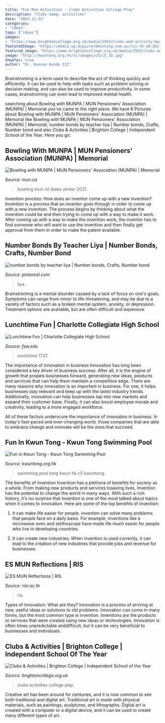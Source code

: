 ```yaml
---
title: "Fun Mun Activities - Clubs Activities College Play"
description: "Clubs &amp; activities"
date: "2022-11-22"
categories:
- "ideas"
tags: ["ideas"]
images:
- "https://www.brightoncollege.org.uk/media/2563/clubs-and-activity-board-games-monopoly.jpg"
featuredImage: "https://media.sg.digistormhosting.com.au/ris-th-10-262-risr-website/News/_facebookImage/ESMUN1.jpg?mtime=20191002120623"
featured_image: "https://www.brightoncollege.org.uk/media/2563/clubs-and-activity-board-games-monopoly.jpg"
image: "http://kwuntong.org.hk/tc/images/c5/c5_1b.jpg"
ShowToc: true
author: "Dr. Keenan Kunde III"
---
```



Brainstroming is a term used to describe the act of thinking quickly and efficiently. It can be used to help with tasks such as problem solving or decision making, and can also be used to improve productivity. In some cases, brainstroming can even lead to improved mental health.

	

		
searching about Bowling with MUNPA | MUN Pensioners&#039; Association (MUNPA) | Memorial you've came to the right place. We have 6 Pictures about Bowling with MUNPA | MUN Pensioners&#039; Association (MUNPA) | Memorial like Bowling with MUNPA | MUN Pensioners&#039; Association (MUNPA) | Memorial, number bonds by teacher liya | Number bonds, Crafts, Number bond and also Clubs &amp; Activities | Brighton College | Independent School of the Year. Here you go:
		
    
## Bowling With MUNPA | MUN Pensioners&#039; Association (MUNPA) | Memorial

<img loading=lazy src="https://www.mun.ca/munpa/images/content/bowling_image.jpg" onerror="this.onerror=null;this.src='https://tse4.mm.bing.net/th?id=OIP.vsau3ZM-jf3qr0wz_45nswAAAA&amp;pid=15.1';" alt="Bowling with MUNPA | MUN Pensioners&#039; Association (MUNPA) | Memorial">

_Source: mun.ca_

>bowling mun nil dates winter 2021. 

	

Invention process: How does an inventor come up with a new invention?
Invention is a process that an inventor goes through in order to come up with a new invention. The process begins by thinking about what the invention could be and then trying to come up with a way to make it work. After coming up with a way to make the invention work, the inventor has to find someone who will want to use the invention and then finally get approval from them in order to make the patent available.

    
## Number Bonds By Teacher Liya | Number Bonds, Crafts, Number Bond

<img loading=lazy src="https://i.pinimg.com/originals/e8/00/0a/e8000ada662a2eb67cb184559dc870d9.jpg" onerror="this.onerror=null;this.src='https://tse2.mm.bing.net/th?id=OIP.XKZhNOgFGm2vkQgbJ1b1rgHaJ4&amp;pid=15.1';" alt="number bonds by teacher liya | Number bonds, Crafts, Number bond">

_Source: pinterest.com_

>liya. 

	

Brainstroming is a mental disorder caused by a lack of focus on one's goals. Symptoms can range from minor to life-threatening, and may be due to a variety of factors such as a broken mental system, anxiety, or depression. Treatment options are available, but are often difficult and expensive.

    
## Lunchtime Fun | Charlotte Collegiate High School

<img loading=lazy src="https://www.fsw.edu/wp/cchs/wp-content/uploads/sites/6/2020/05/Lunchtime-Fun-1024x678.jpg" onerror="this.onerror=null;this.src='https://tse4.mm.bing.net/th?id=OIP.6TnMUUNyo5b83-9an1Q4cQHaE5&amp;pid=15.1';" alt="Lunchtime Fun | Charlotte Collegiate High School">

_Source: fsw.edu_

>lunchtime 1737. 

	

The importance of innovation in business
Innovation has long been considered a key driver of business success. After all, it is the engine of growth that propels businesses forward, generating new ideas, products and services that can help them maintain a competitive edge.
There are many reasons why innovation is so important in business. For one, it helps businesses stay relevant and keep up with the latest industry trends. Additionally, innovation can help businesses tap into new markets and expand their customer base. Finally, it can also boost employee morale and creativity, leading to a more engaged workforce.

All of these factors underscore the importance of innovation in business. In today's fast-paced and ever-changing world, those companies that are able to embrace change and innovate will be the ones that succeed.

    
## Fun In Kwun Tong - Kwun Tong Swimming Pool

<img loading=lazy src="http://kwuntong.org.hk/tc/images/c5/c5_1b.jpg" onerror="this.onerror=null;this.src='https://tse3.mm.bing.net/th?id=OIP.odpL85HK66H7NbAoi1NkxgHaE8&amp;pid=15.1';" alt="Fun in Kwun Tong - Kwun Tong Swimming Pool">

_Source: kwuntong.org.hk_

>swimming pool tong kwun hk c5 kwuntong. 

	

The benefits of Invention
Invention has a plethora of benefits for society as a whole. From making new products and services tosaving lives, Invention has the potential to change the world in many ways. With such a rich history, it's no surprise that Invention is one of the most talked about topics when it comes to innovation. Here are some of the top benefits of Invention: 
1. It can make life easier for people. invention can solve many problems that people face on a daily basis. For example, inventions like a microwave oven and stethoscope have made life much easier for people who live in developing countries.

2. It can create new industries. When invention is used correctly, it can lead to the creation of new industries that provide jobs and revenue for businesses.

    
## ES MUN Reflections | RIS

<img loading=lazy src="https://media.sg.digistormhosting.com.au/ris-th-10-262-risr-website/News/_facebookImage/ESMUN1.jpg?mtime=20191002120623" onerror="this.onerror=null;this.src='https://tse2.mm.bing.net/th?id=OIP.lOG4ByWpqjeVR8FV1HAGJAHaD4&amp;pid=15.1';" alt="ES MUN Reflections | RIS">

_Source: risr.ac.th_

>ris. 

	

Types of innovation: What are they?
Innovation is a process of arriving at new, useful ideas or solutions to old problems. Innovation can come in many forms, but the most common type is invention. Inventions are the products or services that were created using new ideas or technologies. Innovation is often times unpredictable anddifficult, but it can be very beneficial to businesses and individuals.

    
## Clubs &amp; Activities | Brighton College | Independent School Of The Year

<img loading=lazy src="https://www.brightoncollege.org.uk/media/2563/clubs-and-activity-board-games-monopoly.jpg" onerror="this.onerror=null;this.src='https://tse2.mm.bing.net/th?id=OIP.pX0bOaqGZM1x3Wl2wBOS2gHaHr&amp;pid=15.1';" alt="Clubs &amp; Activities | Brighton College | Independent School of the Year">

_Source: brightoncollege.org.uk_

>clubs activities college play. 

	

Creative art has been around for centuries, and it is now common to see both traditional and digital art. Traditional art is made with physical materials, such as paintings, sculptures, and lithographs. Digital art is created with a computer or a digital device, and it can be used to create many different types of art.

